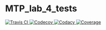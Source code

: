 # MTP_lab_4_tests

<a href="https://travis-ci.org/anntsit/MTP_lab_4_tests">
    <img src="https://travis-ci.org/anntsit/MTP_lab_4_tests.svg?branch=master" title="Travis CI">
</a>

<a href="https://codecov.io/gh/anntsit/MTP_lab_4_tests">
  <img src="https://codecov.io/gh/anntsit/MTP_lab_4_tests/branch/master/graph/badge.svg" title="Codecov" />
</a>

<a href="https://www.codacy.com/app/anntsit/MTP_lab_4_tests?utm_source=github.com&utm_medium=referral&utm_content=anntsit/MTP_lab_4_tests&utm_campaign=Badge_Grade">
    <img src="https://api.codacy.com/project/badge/Grade/7dfdeaa06df74941a0737265106541c3" title="Codacy">
</a>

<a href="https://www.codacy.com/app/anntsit/MTP_lab_4_tests?utm_source=github.com&utm_medium=referral&utm_content=anntsit/MTP_lab_4_tests&utm_campaign=Badge_Coverage">
    <img src="https://api.codacy.com/project/badge/Coverage/7dfdeaa06df74941a0737265106541c3" title="Coverage">
</a>